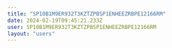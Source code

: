 ```yaml
---
title: "SP10B1M9ER932T3KZTZPBSP1ENHEEZRBPE12166RM"
date: 2024-02-19T09:45:21.233Z
user: SP10B1M9ER932T3KZTZPBSP1ENHEEZRBPE12166RM
layout: "users"
---
```

    
